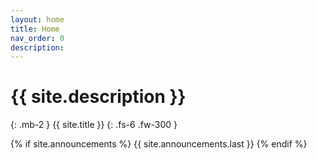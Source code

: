 ```yaml
---
layout: home
title: Home
nav_order: 0
description: 
---
```


# {{ site.description }}
{: .mb-2 }
{{ site.title }}
{: .fs-6 .fw-300 }

{% if site.announcements %}
{{ site.announcements.last }}
{% endif %}
